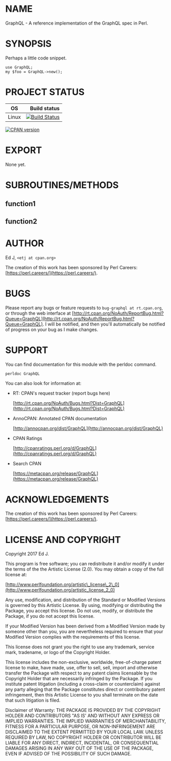 # NAME

GraphQL - A reference implementation of the GraphQL spec in Perl.

# SYNOPSIS

Perhaps a little code snippet.

    use GraphQL;
    my $foo = GraphQL->new();

# PROJECT STATUS

| OS      |  Build status |
|:-------:|--------------:|
| Linux   | [![Build Status](https://travis-ci.org/mohawk2/graphql-perl.svg?branch=master)](https://travis-ci.org/mohawk2/graphql-perl) |

[![CPAN version](https://badge.fury.io/pl/GraphQL.svg)](https://metacpan.org/pod/GraphQL)

# EXPORT

None yet.

# SUBROUTINES/METHODS

## function1

## function2

# AUTHOR

Ed J, `<etj at cpan.org>`

The creation of this work has been sponsored by Perl Careers:
[https://perl.careers/](https://perl.careers/).

# BUGS

Please report any bugs or feature requests to `bug-graphql at rt.cpan.org`, or through
the web interface at [http://rt.cpan.org/NoAuth/ReportBug.html?Queue=GraphQL](http://rt.cpan.org/NoAuth/ReportBug.html?Queue=GraphQL).  I will be notified, and then you'll
automatically be notified of progress on your bug as I make changes.

# SUPPORT

You can find documentation for this module with the perldoc command.

    perldoc GraphQL

You can also look for information at:

- RT: CPAN's request tracker (report bugs here)

    [http://rt.cpan.org/NoAuth/Bugs.html?Dist=GraphQL](http://rt.cpan.org/NoAuth/Bugs.html?Dist=GraphQL)

- AnnoCPAN: Annotated CPAN documentation

    [http://annocpan.org/dist/GraphQL](http://annocpan.org/dist/GraphQL)

- CPAN Ratings

    [http://cpanratings.perl.org/d/GraphQL](http://cpanratings.perl.org/d/GraphQL)

- Search CPAN

    [https://metacpan.org/release/GraphQL](https://metacpan.org/release/GraphQL)

# ACKNOWLEDGEMENTS

The creation of this work has been sponsored by Perl Careers:
[https://perl.careers/](https://perl.careers/).

# LICENSE AND COPYRIGHT

Copyright 2017 Ed J.

This program is free software; you can redistribute it and/or modify it
under the terms of the the Artistic License (2.0). You may obtain a
copy of the full license at:

[http://www.perlfoundation.org/artistic\_license\_2\_0](http://www.perlfoundation.org/artistic_license_2_0)

Any use, modification, and distribution of the Standard or Modified
Versions is governed by this Artistic License. By using, modifying or
distributing the Package, you accept this license. Do not use, modify,
or distribute the Package, if you do not accept this license.

If your Modified Version has been derived from a Modified Version made
by someone other than you, you are nevertheless required to ensure that
your Modified Version complies with the requirements of this license.

This license does not grant you the right to use any trademark, service
mark, tradename, or logo of the Copyright Holder.

This license includes the non-exclusive, worldwide, free-of-charge
patent license to make, have made, use, offer to sell, sell, import and
otherwise transfer the Package with respect to any patent claims
licensable by the Copyright Holder that are necessarily infringed by the
Package. If you institute patent litigation (including a cross-claim or
counterclaim) against any party alleging that the Package constitutes
direct or contributory patent infringement, then this Artistic License
to you shall terminate on the date that such litigation is filed.

Disclaimer of Warranty: THE PACKAGE IS PROVIDED BY THE COPYRIGHT HOLDER
AND CONTRIBUTORS "AS IS' AND WITHOUT ANY EXPRESS OR IMPLIED WARRANTIES.
THE IMPLIED WARRANTIES OF MERCHANTABILITY, FITNESS FOR A PARTICULAR
PURPOSE, OR NON-INFRINGEMENT ARE DISCLAIMED TO THE EXTENT PERMITTED BY
YOUR LOCAL LAW. UNLESS REQUIRED BY LAW, NO COPYRIGHT HOLDER OR
CONTRIBUTOR WILL BE LIABLE FOR ANY DIRECT, INDIRECT, INCIDENTAL, OR
CONSEQUENTIAL DAMAGES ARISING IN ANY WAY OUT OF THE USE OF THE PACKAGE,
EVEN IF ADVISED OF THE POSSIBILITY OF SUCH DAMAGE.
